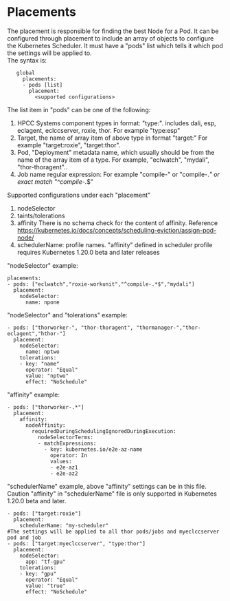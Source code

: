 # Placements

The placement is responsible for finding the best Node for a Pod. It can be configured
through placement to include an array of objects to configure the Kubernetes Scheduler.
It must have a "pods" list which tells it which pod the settings will be applied to.<br/>
The syntax is:
```code
   global
     placements:
     - pods [list]
       placement:
         <supported configurations>
```
The list item in "pods" can be one of the following:
1) HPCC Systems component types in format: "type:<type name>". <type name> includes
   dali, esp, eclagent, eclccserver, roxie, thor. For example "type:esp"
2) Target, the name of array item of above type in format "target:<target name>"
   For example "target:roxie", "target:thor".
3) Pod, "Deployment" metadata name, which usually should be from the name of the array
   item of a type. For example, "eclwatch", "mydali", "thor-thoragent"..
4) Job name regular expression:  For example "compile-" or "compile-.*" or exact match "^compile-.*$"

Supported configurations under each "placement"
1) nodeSelector
2) taints/tolerations
3) affinity
   There is no schema check for the content of affinity. Reference
   https://kubernetes.io/docs/concepts/scheduling-eviction/assign-pod-node/
4) schedulerName: profile names. "affinity" defined in scheduler profile  requires
   Kubernetes 1.20.0 beta and later releases

"nodeSelector" example:
```code
placements:
- pods: ["eclwatch","roxie-workunit","^compile-.*$","mydali"]
  placement:
    nodeSelector:
      name: npone
```
"nodeSelector" and "tolerations" example:
```code
- pods: ["thorworker-", "thor-thoragent", "thormanager-","thor-eclagent","hthor-"]
  placement:
    nodeSelector:
      name: nptwo
    tolerations:
    - key: "name"
      operator: "Equal"
      value: "nptwo"
      effect: "NoSchedule"
```
"affinity" example:
```code
- pods: ["thorworker-.*"]
  placement:
    affinity:
      nodeAffinity:
        requiredDuringSchedulingIgnoredDuringExecution:
          nodeSelectorTerms:
          - matchExpressions:
            - key: kubernetes.io/e2e-az-name
              operator: In
              values:
              - e2e-az1
              - e2e-az2
```
"schedulerName" example, above "affinity" settings can be in this file. Caution "affinity" in "schedulerName" file is only supported in Kubernetes 1.20.0 beta and later.
```code
- pods: ["target:roxie"]
  placement:
    schedulerName: "my-scheduler"
#The settings will be applied to all thor pods/jobs and myeclccserver pod and job
- pods: ["target:myeclccserver", "type:thor"]
  placement:
    nodeSelector:
      app: "tf-gpu"
    tolerations:
    - key: "gpu"
      operator: "Equal"
      value: "true"
      effect: "NoSchedule"
```
